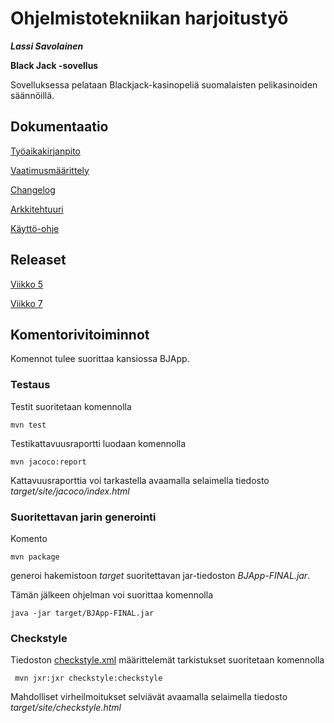 # Ohjelmistotekniikan harjoitustyö

***Lassi Savolainen***

**Black Jack -sovellus**

Sovelluksessa pelataan Blackjack-kasinopeliä suomalaisten pelikasinoiden säännöillä.

## Dokumentaatio

[Työaikakirjanpito](https://github.com/lassisav/BJApp/blob/master/documentation/tuntikirjanpito.md)

[Vaatimusmäärittely](https://github.com/lassisav/BJApp/blob/master/documentation/vaatimusmaarittely.md)

[Changelog](https://github.com/lassisav/BJApp/blob/master/documentation/changelog.md)

[Arkkitehtuuri](https://github.com/lassisav/BJApp/blob/master/documentation/arkkitehtuuri.md)

[Käyttö-ohje](https://github.com/lassisav/BJApp/blob/master/documentation/kayttoohje.md)

## Releaset

[Viikko 5](https://github.com/lassisav/BJApp/releases/tag/viikko5)

[Viikko 7](https://github.com/lassisav/BJApp/releases/tag/viikko7)

## Komentorivitoiminnot

Komennot tulee suorittaa kansiossa BJApp.

### Testaus

Testit suoritetaan komennolla

```
mvn test
```

Testikattavuusraportti luodaan komennolla

```
mvn jacoco:report
```

Kattavuusraporttia voi tarkastella avaamalla selaimella tiedosto _target/site/jacoco/index.html_

### Suoritettavan jarin generointi

Komento

```
mvn package
```

generoi hakemistoon _target_ suoritettavan jar-tiedoston _BJApp-FINAL.jar_.

Tämän jälkeen ohjelman voi suorittaa komennolla 

```
java -jar target/BJApp-FINAL.jar
```

### Checkstyle

Tiedoston [checkstyle.xml](https://github.com/lassisav/BJApp/blob/master/BJApp/checkstyle.xml) määrittelemät tarkistukset suoritetaan komennolla

```
 mvn jxr:jxr checkstyle:checkstyle
```

Mahdolliset virheilmoitukset selviävät avaamalla selaimella tiedosto _target/site/checkstyle.html_

